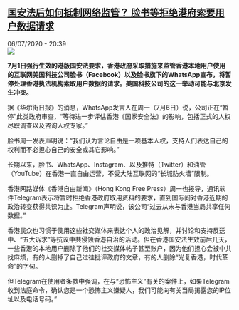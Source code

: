 <!--1594065370000-->
[国安法后如何抵制网络监管？ 脸书等拒绝港府索要用户数据请求](http://www.rfi.fr//cn/%E6%B8%AF%E6%BE%B3%E5%8F%B0/20200706-%E9%A6%99%E6%B8%AF%E5%9B%BD%E5%AE%89%E6%B3%95%E5%90%8E-%E8%84%B8%E4%B9%A6%E7%AD%89%E6%8B%92%E7%BB%9D%E6%B8%AF%E5%BA%9C%E7%B4%A2%E8%A6%81%E7%94%A8%E6%88%B7%E6%95%B0%E6%8D%AE%E8%AF%B7%E6%B1%82)
------

<div>06/07/2020 - 20:39</div><img src="https://s.rfi.fr/media/display/4d7664fe-1131-11ea-a945-005056a99247/w:310/p:16x9/2018-06-20t101905z_1682234816_rc15c03faa70_rtrmadp_3_advertising-cannes.jpg"><p><strong>7月1日强行生效的港版国安法要求，香港政府采取措施来监管香港本地用户使用的互联网美国科技公司脸书（Facebook）以及脸书旗下的WhatsApp宣布，将暂停处理香港执法机构索取用户数据的请求。美国科技公司的这一举动可能与北京发生冲突。</strong></p><div class="t-content__body u-clearfix"><div class="m-interstitial"></div><p>据《华尔街日报》的消息，WhatsApp发言人在周一（7月6日）说，公司正在“暂停”此类政府审查，“等待进一步评估香港《国家安全法》的影响，包括正式的人权尽职调查以及咨询人权专家。”</p><p>脸书周一发表声明说：“我们认为言论自由是一项基本人权，支持人们表达自己的权利而不必担心自己的安全或其它影响。”</p><p>长期以来，脸书、WhatsApp、Instagram、以及推特（Twitter）和油管（YouTube）在香港一直自由运营，不受大陆互联网的“长城防火墙”限制。</p><p>香港网路媒体《香港自由新闻》（Hong Kong Free Press）周一也报导，通讯软件Telegram表示将暂时拒绝香港政府取用资料的要求，直到国际间对香港近期的政治转变获得共识为止。Telegram声明说，该公司“过去从未与香港当局共享任何数据。”</p><p>香港民众也习惯于使用这些社交媒体来表达个人的政治见解，并讨论和支持反送中、“五大诉求”等抗议中共侵蚀香港自治的活动。但在香港国安法生效前后几天，一些香港的本地用户删除了他们的社交媒体帖子甚至账户，因为他们担心会被中共找麻烦，有的人删掉了自己过往批评政府的文章，有的人删除“光复香港，时代革命”的字句。</p><p>但Telegram在使用者条款中强调，在与“恐怖主义”有关的案件上，如果Telegram收到法庭命令，确认您是一个恐怖主义嫌疑人，我们可能向有关当局揭露您的IP位址以及电话号码。”</p><div class="o-self-promo o-self-promo--nl o-self-promo--hidden" data-selfpromo-newsletter></div><div class="o-self-promo o-self-promo--app o-self-promo--hidden" data-selfpromo-app></div></div>
